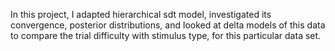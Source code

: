 In this project, I adapted hierarchical sdt model, investigated its convergence, posterior distributions, 
and looked at delta models of this data to compare the trial difficulty with stimulus type, for this particular data set.
